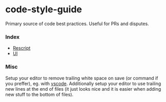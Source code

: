 # code-style-guide

Primary source of code best practices. Useful for PRs and disputes.

### Index

- [Rescript](rescript.md)
- [UI](UI.md)

### Misc

Setup your editor to remove trailing white space on save (or command if you preffer), eg. with [vscode](https://stackoverflow.com/a/30884298/3103033). Additionally setup your editor to use trailing new lines at the end of files (it just looks nice and it is easier when adding new stuff to the bottom of files).
